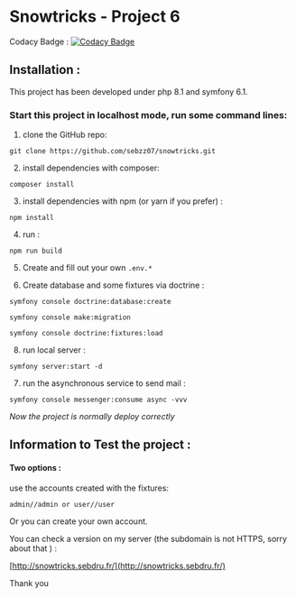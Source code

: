 # Snowtricks - Project 6 

Codacy Badge :
[![Codacy Badge](https://app.codacy.com/project/badge/Grade/f839dfe379ab40518c419cc82bc433e2)](https://www.codacy.com/gh/sebzz07/snowtricks/dashboard?utm_source=github.com&amp;utm_medium=referral&amp;utm_content=sebzz07/snowtricks&amp;utm_campaign=Badge_Grade)

## Installation :

This project has been developed under php 8.1 and symfony 6.1.

### Start this project in localhost mode, run some command lines:  


1. clone the GitHub repo:

```git clone https://github.com/sebzz07/snowtricks.git```

2. install dependencies with composer:

```composer install```

3. install dependencies with npm (or yarn if you prefer) :

```npm install```

4. run :

```npm run build```

5. Create and fill out your own ```.env.*```


7. Create database and some fixtures via doctrine : 

```symfony console doctrine:database:create```

```symfony console make:migration```

```symfony console doctrine:fixtures:load```

8. run local server : 

````symfony server:start -d````

7. run the asynchronous service to send mail :

```symfony console messenger:consume async -vvv```


*Now the project is normally deploy correctly* 


## Information to Test the project :

#### Two options : 

use the accounts created with the fixtures:

```admin//admin or user//user```

Or you can create your own account. 

You can check a version on my server (the subdomain is not HTTPS, sorry about that ) : 

[http://snowtricks.sebdru.fr/](http://snowtricks.sebdru.fr/)

Thank you

